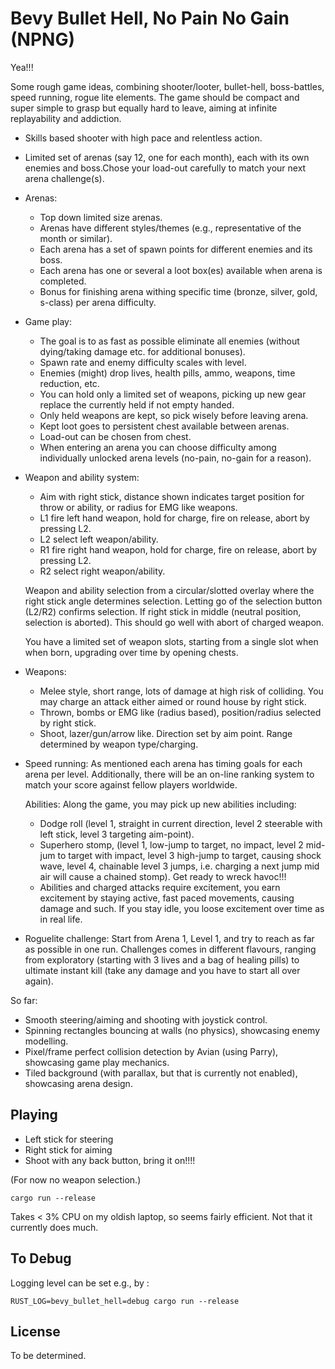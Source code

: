 # Bevy Bullet Hell, No Pain No Gain (NPNG)

Yea!!!

Some rough game ideas, combining shooter/looter, bullet-hell, boss-battles, speed running, rogue lite elements. The game should be compact and super simple to grasp but equally hard to leave, aiming at infinite replayability and addiction.

- Skills based shooter with high pace and relentless action.
- Limited set of arenas (say 12, one for each month), each with its own enemies and boss.Chose your load-out carefully to match your next arena challenge(s).

- Arenas:

  - Top down limited size arenas.
  - Arenas have different styles/themes (e.g., representative of the month or similar).
  - Each arena has a set of spawn points for different enemies and its boss.
  - Each arena has one or several a loot box(es) available when arena is completed.
  - Bonus for finishing arena withing specific time (bronze, silver, gold, s-class) per arena difficulty.

- Game play:
  - The goal is to as fast as possible eliminate all enemies (without dying/taking damage etc. for additional bonuses).
  - Spawn rate and enemy difficulty scales with level.
  - Enemies (might) drop lives, health pills, ammo, weapons, time reduction, etc.
  - You can hold only a limited set of weapons, picking up new gear replace the currently held if not empty handed.
  - Only held weapons are kept, so pick wisely before leaving arena.
  - Kept loot goes to persistent chest available between arenas.
  - Load-out can be chosen from chest.
  - When entering an arena you can choose difficulty among individually unlocked arena levels (no-pain, no-gain for a reason).
- Weapon and ability system:

  - Aim with right stick, distance shown indicates target position for throw or ability, or radius for EMG like weapons.
  - L1 fire left hand weapon, hold for charge, fire on release, abort by pressing L2.
  - L2 select left weapon/ability.
  - R1 fire right hand weapon, hold for charge, fire on release, abort by pressing L2.
  - R2 select right weapon/ability.

  Weapon and ability selection from a circular/slotted overlay where the right stick angle determines selection. Letting go of the selection button (L2/R2) confirms selection. If right stick in middle (neutral position, selection is aborted). This should go well with abort of charged weapon.

  You have a limited set of weapon slots, starting from a single slot when when born, upgrading over time by opening chests.

- Weapons:
  - Melee style, short range, lots of damage at high risk of colliding. You may charge an attack either aimed or round house by right stick.
  - Thrown, bombs or EMG like (radius based), position/radius selected by right stick.
  - Shoot, lazer/gun/arrow like. Direction set by aim point. Range determined by weapon type/charging.
- Speed running:
  As mentioned each arena has timing goals for each arena per level. Additionally, there will be an on-line ranking system to match your score against fellow players worldwide.

  Abilities:
  Along the game, you may pick up new abilities including:

  - Dodge roll (level 1, straight in current direction, level 2 steerable with left stick, level 3 targeting aim-point).
  - Superhero stomp, (level 1, low-jump to target, no impact, level 2 mid-jum to target with impact, level 3 high-jump to target, causing shock wave, level 4, chainable level 3 jumps, i.e. charging a next jump mid air will cause a chained stomp). Get ready to wreck havoc!!!
  - Abilities and charged attacks require excitement, you earn excitement by staying active, fast paced movements, causing damage and such. If you stay idle, you loose excitement over time as in real life.

- Roguelite challenge:
  Start from Arena 1, Level 1, and try to reach as far as possible in one run. Challenges comes in different flavours, ranging from exploratory (starting with 3 lives and a bag of healing pills) to ultimate instant kill (take any damage and you have to start all over again).

So far:

- Smooth steering/aiming and shooting with joystick control.
- Spinning rectangles bouncing at walls (no physics), showcasing enemy modelling.
- Pixel/frame perfect collision detection by Avian (using Parry), showcasing game play mechanics.
- Tiled background (with parallax, but that is currently not enabled), showcasing arena design.

## Playing

- Left stick for steering
- Right stick for aiming
- Shoot with any back button, bring it on!!!!

(For now no weapon selection.)

```shell
cargo run --release
```

Takes < 3% CPU on my oldish laptop, so seems fairly efficient. Not that it currently does much.

## To Debug

Logging level can be set e.g., by :

```shell
RUST_LOG=bevy_bullet_hell=debug cargo run --release
```

## License

To be determined.
